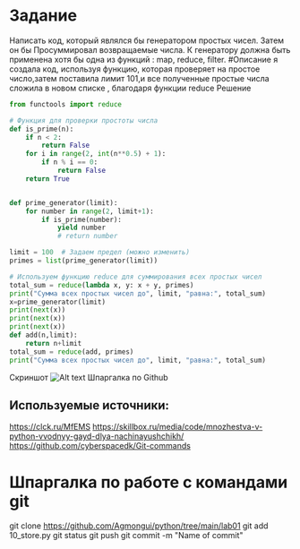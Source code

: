 # Задание
Написать код, который являлся бы генератором простых чисел. Затем он бы Просуммировал возвращаемые числа. К генератору должна быть применена хотя бы одна из функций : map, reduce, filter. 
#Описание 
я создала код, используя функцию, которая проверяет на простое число,затем поставила лимит 101,и все полученные простые числа сложила в новом списке , благодаря функции reduce
Решение
```python
from functools import reduce

# Функция для проверки простоты числа
def is_prime(n):
    if n < 2:
        return False
    for i in range(2, int(n**0.5) + 1):
        if n % i == 0:
            return False
    return True


def prime_generator(limit):
    for number in range(2, limit+1):
        if is_prime(number):
            yield number
            # return number

limit = 100  # Задаем предел (можно изменить)
primes = list(prime_generator(limit))

# Используем функцию reduce для суммирования всех простых чисел
total_sum = reduce(lambda x, y: x + y, primes)
print("Сумма всех простых чисел до", limit, "равна:", total_sum)
x=prime_generator(limit)
print(next(x))
print(next(x))
print(next(x))
def add(n,limit):
    return n+limit
total_sum = reduce(add, primes)
print("Сумма всех простых чисел до", limit, "равна:", total_sum)
```
Скриншот
![Alt text](image.png)
Шпаргалка по Github

## Используемые источники:
https://clck.ru/MfEMS
https://skillbox.ru/media/code/mnozhestva-v-python-vvodnyy-gayd-dlya-nachinayushchikh/
https://github.com/cyberspacedk/Git-commands

# Шпаргалка по работе с командами git
git clone https://github.com/Agmongui/python/tree/main/lab01
git add 10_store.py
git status
git push
git commit -m "Name of commit" 
